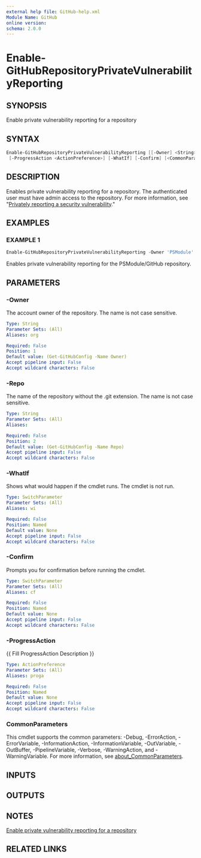 ```yaml
---
external help file: GitHub-help.xml
Module Name: GitHub
online version:
schema: 2.0.0
---
```


# Enable-GitHubRepositoryPrivateVulnerabilityReporting

## SYNOPSIS
Enable private vulnerability reporting for a repository

## SYNTAX

```powershell
Enable-GitHubRepositoryPrivateVulnerabilityReporting [[-Owner] <String>] [[-Repo] <String>]
 [-ProgressAction <ActionPreference>] [-WhatIf] [-Confirm] [<CommonParameters>]
```

## DESCRIPTION
Enables private vulnerability reporting for a repository.
The authenticated user must have admin access
to the repository.
For more information, see
"[Privately reporting a security vulnerability](https://docs.github.com/code-security/security-advisories/guidance-on-reporting-and-writing/privately-reporting-a-security-vulnerability)."

## EXAMPLES

### EXAMPLE 1
```powershell
Enable-GitHubRepositoryPrivateVulnerabilityReporting -Owner 'PSModule' -Repo 'GitHub'
```

Enables private vulnerability reporting for the PSModule/GitHub repository.

## PARAMETERS

### -Owner
The account owner of the repository.
The name is not case sensitive.

```yaml
Type: String
Parameter Sets: (All)
Aliases: org

Required: False
Position: 1
Default value: (Get-GitHubConfig -Name Owner)
Accept pipeline input: False
Accept wildcard characters: False
```

### -Repo
The name of the repository without the .git extension.
The name is not case sensitive.

```yaml
Type: String
Parameter Sets: (All)
Aliases:

Required: False
Position: 2
Default value: (Get-GitHubConfig -Name Repo)
Accept pipeline input: False
Accept wildcard characters: False
```

### -WhatIf
Shows what would happen if the cmdlet runs.
The cmdlet is not run.

```yaml
Type: SwitchParameter
Parameter Sets: (All)
Aliases: wi

Required: False
Position: Named
Default value: None
Accept pipeline input: False
Accept wildcard characters: False
```

### -Confirm
Prompts you for confirmation before running the cmdlet.

```yaml
Type: SwitchParameter
Parameter Sets: (All)
Aliases: cf

Required: False
Position: Named
Default value: None
Accept pipeline input: False
Accept wildcard characters: False
```

### -ProgressAction
{{ Fill ProgressAction Description }}

```yaml
Type: ActionPreference
Parameter Sets: (All)
Aliases: proga

Required: False
Position: Named
Default value: None
Accept pipeline input: False
Accept wildcard characters: False
```

### CommonParameters
This cmdlet supports the common parameters: -Debug, -ErrorAction, -ErrorVariable, -InformationAction, -InformationVariable, -OutVariable, -OutBuffer, -PipelineVariable, -Verbose, -WarningAction, and -WarningVariable. For more information, see [about_CommonParameters](http://go.microsoft.com/fwlink/?LinkID=113216).

## INPUTS

## OUTPUTS

## NOTES
[Enable private vulnerability reporting for a repository](https://docs.github.com/rest/repos/repos#enable-private-vulnerability-reporting-for-a-repository)

## RELATED LINKS

